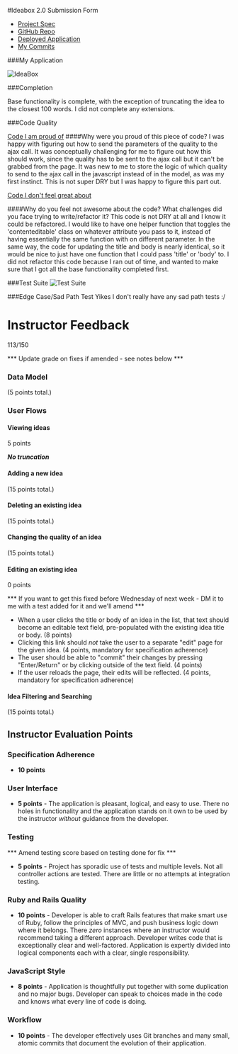 #Ideabox 2.0 Submission Form

* [Project Spec](https://github.com/turingschool/curriculum/blob/master/source/projects/revenge_of_idea_box.markdown)
* [GitHub Repo](https://github.com/ErinGreenhalgh/ideabox)
* [Deployed Application](http://ideasfordays.herokuapp.com/)
* [My Commits](https://github.com/ErinGreenhalgh/ideabox/commits/master)

###My Application

![IdeaBox](http://i.imgur.com/Ibb8VEh.png)

###Completion

Base functionality is complete, with the exception of truncating the idea to the closest 100 words.
I did not complete any extensions.

###Code Quality

[Code I am proud of](https://github.com/ErinGreenhalgh/ideabox/blob/cce5a6fc8b173740c6b04e3d9cc307b8a6262349/app/assets/javascripts/update_quality.js#L3-L35)
####Why were you proud of this piece of code?
I was happy with figuring out how to send the parameters of the quality to the ajax call. It was conceptually challenging for me to figure out how this should work, since the quality has to be sent to the ajax call but it can't be grabbed from the page. It was new to me to store the logic of which quality to send to the ajax call in the javascript instead of in the model, as was my first instinct. This is not super DRY but I was happy to figure this part out.

[Code I don't feel great about](https://github.com/ErinGreenhalgh/ideabox/blob/cce5a6fc8b173740c6b04e3d9cc307b8a6262349/app/assets/javascripts/ideas.js#L51-L91)

####Why do you feel not awesome about the code? What challenges did you face trying to write/refactor it?
This code is not DRY at all and I know it could be refactored. I would like to have one helper function that toggles the 'contenteditable' class on whatever attribute you pass to it, instead of having essentially the same function with on different parameter. In the same way, the code for updating the title and body is nearly identical, so it would be nice to just have one function that I could pass 'title' or
'body' to. I did not refactor this code because I ran out of time, and wanted to make sure that I got all the base functionality completed first.

###Test Suite
![Test Suite](http://i.imgur.com/cH2bcKh.png)

###Edge Case/Sad Path Test
Yikes I don't really have any sad path tests :/

# Instructor Feedback

113/150

*** Update grade on fixes if amended - see notes below ***

### Data Model

(5 points total.)

### User Flows

#### Viewing ideas

5 points

***No truncation***

#### Adding a new idea

(15 points total.)

#### Deleting an existing idea

(15 points total.)

#### Changing the quality of an idea

(15 points total.)

#### Editing an existing idea

0 points

*** If you want to get this fixed before Wednesday of next week - DM it to me with a test added for it and we'll amend ***

* When a user clicks the title or body of an idea in the list, that text should become an editable text field, pre-populated with the existing idea title or body. (8 points)
* Clicking this link should _not_ take the user to a separate "edit" page for the given
  idea. (4 points, mandatory for specification adherence)
*  The user should be able to "commit" their changes by pressing "Enter/Return" or by clicking outside of the text field. (4 points)
* If the user reloads the page, their edits will be reflected. (4 points, mandatory for specification adherence)

#### Idea Filtering and Searching

(15 points total.)

## Instructor Evaluation Points

### Specification Adherence

* **10 points**

### User Interface

* **5 points** - The application is pleasant, logical, and easy to use. There no holes in functionality and the application stands on it own to be used by the instructor _without_ guidance from the developer.

### Testing

*** Amend testing score based on testing done for fix ***

* **5 points** - Project has sporadic use of tests and multiple levels. Not all controller actions are tested. There are little or no attempts at integration testing.

### Ruby and Rails Quality

* **10 points** - Developer is able to craft Rails features that make smart use of Ruby, follow the principles of MVC, and push business logic down where it belongs. There _zero_ instances where an instructor would recommend taking a different approach. Developer writes code that is exceptionally clear and well-factored. Application is expertly divided into logical components each with a clear, single responsibility.

### JavaScript Style

* **8 points** - Application is thoughtfully put together with some duplication and no major bugs. Developer can speak to choices made in the code and knows what every line of code is doing.

### Workflow

* **10 points** - The developer effectively uses Git branches and many small, atomic commits that document the evolution of their application.
